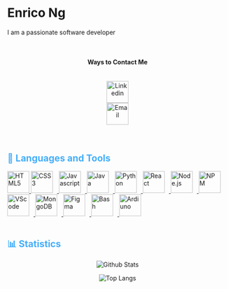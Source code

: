 <!--- Header --->
<h1>Enrico Ng</h1>

<!--- Introduction --->

I am a passionate software developer

<br/>

<div align="center">

<h4>Ways to Contact Me </h4>

</div>

<br/>

<div align="center">

<a href="https://www.linkedin.com/in/enrico-ng/" target="_blank" re="noreferrer">
<img alt=Linkedin height="50x" src="https://cdn.jsdelivr.net/gh/devicons/devicon/icons/linkedin/linkedin-original.svg" />
</a>

<div style="width:50px; height:50px">
<a href="mailto:ngenricok@gmail.com" target="_blank" re="noreferrer">
<img alt=Email height="50px" width="50px" style="object-fit:cover;" src="https://cdn.cdnlogo.com/logos/g/93/gmail.svg"></a>
</div>
</div>
<br>
<br>

<!--- Language and Tools --->

<h2 style="color: #44AEFB">🔧 Languages and Tools</h2>

<a href="https://developer.mozilla.org/en-US/docs/Web/HTML" target="_blank" re="noreferrer">
        <img alt="HTML5" height="50px" style=" padding-right:10x;" src="https://cdn.jsdelivr.net/gh/devicons/devicon/icons/html5/html5-plain-wordmark.svg" />
</a>
<a href="https://developer.mozilla.org/en-US/docs/Web/CSS" target="_blank" re="noreferrer">
        <img alt="CSS3" height="50px" style=" padding-right:10px;" src="https://cdn.jsdelivr.net/gh/devicons/devicon/icons/css3/css3-plain-wordmark.svg" />
</a>
<a href="https://developer.mozilla.org/en-US/docs/Web/JavaScript" target="_blank" re="noreferrer">
        <img alt="Javascript" height="50px" style="padding-right:10px;" src="https://cdn.jsdelivr.net/gh/devicons/devicon/icons/javascript/javascript-original.svg" />
</a>
<a href="https://developer.mozilla.org/en-US/docs/Web/Java" target="_blank" re="noreferrer">
        <img alt="Java" height="50px" style=" padding-right:10px;" src="https://cdn.jsdelivr.net/gh/devicons/devicon/icons/java/java-original-wordmark.svg" />
</a>
<a href="https://developer.mozilla.org/en-US/docs/Web/JavaScript" target="_blank" re="noreferrer">
        <img alt="Python" height="50px" style=" padding-right:10px;" src="https://cdn.jsdelivr.net/gh/devicons/devicon/icons/python/python-original-wordmark.svg" />
</a>
<a href="https://developer.mozilla.org/en-US/docs/Web/JavaScript" target="_blank" re="noreferrer">
        <img alt="React" height="50px" style=" padding-right:10px;" src="https://cdn.jsdelivr.net/gh/devicons/devicon/icons/react/react-original-wordmark.svg" />
</a>
<a href="https://developer.mozilla.org/en-US/docs/Web/JavaScript" target="_blank" re="noreferrer">
        <img alt="Node.js" height="50px" style=" padding-right:10px;" src="https://cdn.jsdelivr.net/gh/devicons/devicon/icons/nodejs/nodejs-plain-wordmark.svg" />
</a>
<a href="https://developer.mozilla.org/en-US/docs/Web/JavaScript" target="_blank" re="noreferrer">
        <img alt="NPM" height="50px" style=" padding-right:10px;" src="https://cdn.jsdelivr.net/gh/devicons/devicon/icons/npm/npm-original-wordmark.svg" />
</a>
<a href="https://developer.mozilla.org/en-US/docs/Web/JavaScript" target="_blank" re="noreferrer">
        <img alt="VScode" height="50px" style=" padding-right:10px;" src="https://cdn.jsdelivr.net/gh/devicons/devicon/icons/vscode/vscode-original-wordmark.svg" />
</a>
<a href="https://developer.mozilla.org/en-US/docs/Web/JavaScript" target="_blank" re="noreferrer">
        <img alt="MongoDB" height="50px" style=" padding-right:10px;" src="https://cdn.jsdelivr.net/gh/devicons/devicon/icons/mongodb/mongodb-plain-wordmark.svg" />
</a>
<a href="https://developer.mozilla.org/en-US/docs/Web/JavaScript" target="_blank" re="noreferrer">
        <img alt="Figma" height="50px" style=" padding-right:10px;" src="https://cdn.jsdelivr.net/gh/devicons/devicon/icons/figma/figma-original.svg" />
</a>
<a href="https://developer.mozilla.org/en-US/docs/Web/JavaScript" target="_blank" re="noreferrer">
        <img alt="Bash" height="50px" style=" padding-right:10px;" src="https://cdn.jsdelivr.net/gh/devicons/devicon/icons/bash/bash-plain.svg" />
</a>
<a href="https://developer.mozilla.org/en-US/docs/Web/JavaScript" target="_blank" re="noreferrer">
        <img alt="Ardiuno" height="50px" style=" padding-right:10px;" src="https://cdn.jsdelivr.net/gh/devicons/devicon/icons/arduino/arduino-original-wordmark.svg" />
</a>

<!--- Statistics --->
<br/>
<br/>

<h2 style="color: #44AEFB">📊 Statistics</h2>
<div class = "stats" align="center">

<!-- Provided by: github.com/anuraghazra/github-readme-stats
--->

![Github Stats](https://github-readme-stats.vercel.app/api?username=Enrico-N&hide=stars&count_private=true&show_icon=true&theme=radical&border_radius=20&hide_border=true)

![Top Langs](https://github-readme-stats.vercel.app/api/top-langs/?username=Enrico-N&layout=compact&show_icon=true&theme=radical&border_radius=20&hide_border=true)

</div>

<!--
**Enrico-N/Enrico-N** is a ✨ _special_ ✨ repository because its `README.md` (this file) appears on your GitHub profile.

Here are some ideas to get you started:

- 🔭 I’m currently working on ...
- 🌱 I’m currently learning ...
- 👯 I’m looking to collaborate on ...
- 🤔 I’m looking for help with ...
- 💬 Ask me about ...
- 📫 How to reach me: ...
- 😄 Pronouns: ...
- ⚡ Fun fact: ...
  -->
